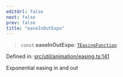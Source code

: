 ```yaml
---
editUrl: false
next: false
prev: false
title: "easeInOutExpo"
---
```


> `const` **easeInOutExpo**: [`TEasingFunction`](/api/fabric/namespaces/util/type-aliases/teasingfunction/)

Defined in: [src/util/animation/easing.ts:141](https://github.com/fabricjs/fabric.js/blob/b4f67b1cfd353d0e2763b168e07bce6b67895452/src/util/animation/easing.ts#L141)

Exponential easing in and out
